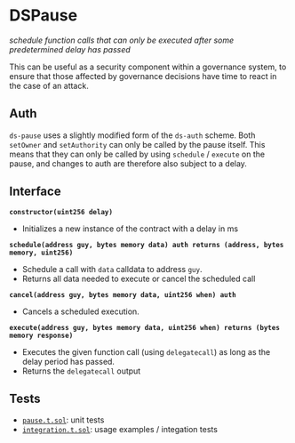 # DSPause

_schedule function calls that can only be executed after some predetermined delay has passed_

This can be useful as a security component within a governance system, to ensure that those affected by governance decisions have time to react in the case of an attack.

## Auth

`ds-pause` uses a slightly modified form of the `ds-auth` scheme. Both `setOwner` and `setAuthority`
can only be called by the pause itself. This means that they can only be called by using `schedule` /
`execute` on the pause, and changes to auth are therefore also subject to a delay.

## Interface

**`constructor(uint256 delay)`**

- Initializes a new instance of the contract with a delay in ms

**`schedule(address guy, bytes memory data) auth returns (address, bytes memory, uint256)`**

- Schedule a call with `data` calldata to address `guy`.
- Returns all data needed to execute or cancel the scheduled call

**`cancel(address guy, bytes memory data, uint256 when) auth`**

- Cancels a scheduled execution.

**`execute(address guy, bytes memory data, uint256 when) returns (bytes memory response)`**

- Executes the given function call (using `delegatecall`) as long as the delay period has passed.
- Returns the `delegatecall` output

## Tests

- [`pause.t.sol`](./pause.t.sol): unit tests
- [`integration.t.sol`](./integration.t.sol): usage examples / integation tests
